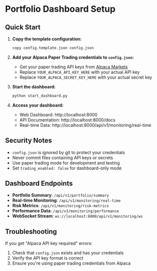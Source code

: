 # Portfolio Dashboard Setup

## Quick Start

1. **Copy the template configuration:**
   ```bash
   copy config.template.json config.json
   ```

2. **Add your Alpaca Paper Trading credentials to `config.json`:**
   - Get your paper trading API keys from [Alpaca Markets](https://alpaca.markets/)
   - Replace `YOUR_ALPACA_API_KEY_HERE` with your actual API key
   - Replace `YOUR_ALPACA_SECRET_KEY_HERE` with your actual secret key

3. **Start the dashboard:**
   ```bash
   python start_dashboard.py
   ```

4. **Access your dashboard:**
   - Web Dashboard: http://localhost:8000
   - API Documentation: http://localhost:8000/docs
   - Real-time Data: http://localhost:8000/api/v1/monitoring/real-time

## Security Notes

- `config.json` is ignored by git to protect your credentials
- Never commit files containing API keys or secrets
- Use paper trading mode for development and testing
- Set `trading_enabled: false` for dashboard-only mode

## Dashboard Endpoints

- **Portfolio Summary**: `/api/v1/portfolio/summary`
- **Real-time Monitoring**: `/api/v1/monitoring/real-time`
- **Risk Metrics**: `/api/v1/monitoring/risk-metrics`
- **Performance Data**: `/api/v1/monitoring/performance`
- **WebSocket Stream**: `ws://localhost:8000/api/v1/monitoring/ws`

## Troubleshooting

If you get "Alpaca API key required" errors:
1. Check that `config.json` exists and has your credentials
2. Verify the API key format is correct
3. Ensure you're using paper trading credentials from Alpaca